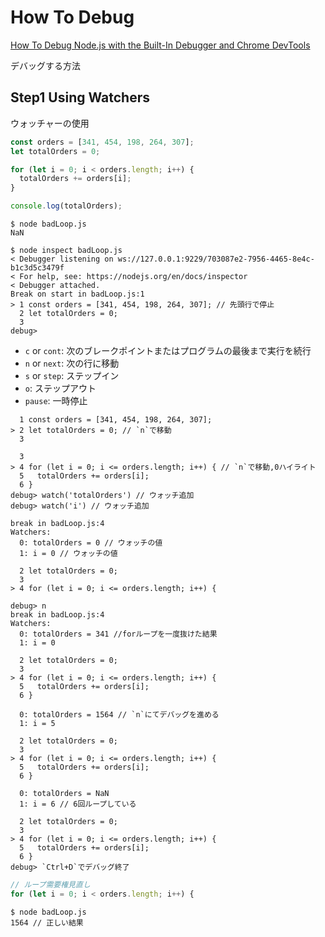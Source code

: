 # How To Debug

[How To Debug Node.js with the Built-In Debugger and Chrome DevTools](https://www.digitalocean.com/community/tutorials/how-to-debug-node-js-with-the-built-in-debugger-and-chrome-devtools)

デバッグする方法

## Step1 Using Watchers

ウォッチャーの使用

```js
const orders = [341, 454, 198, 264, 307];
let totalOrders = 0;

for (let i = 0; i < orders.length; i++) {
  totalOrders += orders[i];
}

console.log(totalOrders);
```

```shell
$ node badLoop.js
NaN
```

```shell
$ node inspect badLoop.js
< Debugger listening on ws://127.0.0.1:9229/703087e2-7956-4465-8e4c-b1c3d5c3479f
< For help, see: https://nodejs.org/en/docs/inspector
< Debugger attached.
Break on start in badLoop.js:1
> 1 const orders = [341, 454, 198, 264, 307]; // 先頭行で停止
  2 let totalOrders = 0;
  3
debug>
```

- `c` or `cont`: 次のブレークポイントまたはプログラムの最後まで実行を続行
- `n` or `next`: 次の行に移動
- `s` or `step`: ステップイン
- `o`: ステップアウト
- `pause`: 一時停止

```shell
  1 const orders = [341, 454, 198, 264, 307];
> 2 let totalOrders = 0; // `n`で移動
  3
```

```shell
  3
> 4 for (let i = 0; i <= orders.length; i++) { // `n`で移動,0ハイライト
  5   totalOrders += orders[i];
  6 }
debug> watch('totalOrders') // ウォッチ追加
debug> watch('i') // ウォッチ追加
```

```shell
break in badLoop.js:4
Watchers:
  0: totalOrders = 0 // ウォッチの値
  1: i = 0 // ウォッチの値

  2 let totalOrders = 0;
  3
> 4 for (let i = 0; i <= orders.length; i++) {
```

```shell
debug> n
break in badLoop.js:4
Watchers:
  0: totalOrders = 341 //forループを一度抜けた結果
  1: i = 0

  2 let totalOrders = 0;
  3
> 4 for (let i = 0; i <= orders.length; i++) {
  5   totalOrders += orders[i];
  6 }
```

```shell
  0: totalOrders = 1564 // `n`にてデバッグを進める
  1: i = 5

  2 let totalOrders = 0;
  3
> 4 for (let i = 0; i <= orders.length; i++) {
  5   totalOrders += orders[i];
  6 }
```

```shell
  0: totalOrders = NaN
  1: i = 6 // 6回ループしている

  2 let totalOrders = 0;
  3
> 4 for (let i = 0; i <= orders.length; i++) {
  5   totalOrders += orders[i];
  6 }
debug> `Ctrl+D`でデバッグ終了
```

```js
// ループ需要権見直し
for (let i = 0; i < orders.length; i++) {
```

```shell
$ node badLoop.js
1564 // 正しい結果
```
